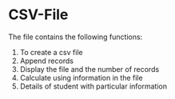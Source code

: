 # CSV-File
The file contains the following functions:
  1. To create a csv file
  2. Append records
  3. Display the file and the number of records
  4. Calculate using information in the file
  5. Details of student with particular information
